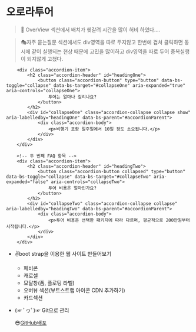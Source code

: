 # 오로라투어

> 🎃 OverView 섹션에서 배치가 헷갈려 시간을 많이 허비 하였다....

> 🎭자주 묻는질문 섹션에서도 div영역을 따로 두지않고 한번에 겹쳐 클릭하면 동시에 같이 실행되는 현상 때문에 고민을 많이하고 div영역을 따로 두어 중복실행이 되지않게 고쳤다.
>
>    <!-- 첫 번째 FAQ 항목 -->

        <div class="accordion-item">
            <h2 class="accordion-header" id="headingOne">
                <button class="accordion-button" type="button" data-bs-toggle="collapse" data-bs-target="#collapseOne" aria-expanded="true" aria-controls="collapseOne">
                    투어는 얼마나 걸리나요?
                </button>
            </h2>
            <div id="collapseOne" class="accordion-collapse collapse show" aria-labelledby="headingOne" data-bs-parent="#accordionParent">
                <div class="accordion-body">
                    <p>비행기 포함 일주일에서 10일 정도 소요됩니다.</p>
                </div>
            </div>
        </div>

        <!-- 두 번째 FAQ 항목 -->
        <div class="accordion-item">
            <h2 class="accordion-header" id="headingTwo">
                <button class="accordion-button collapsed" type="button" data-bs-toggle="collapse" data-bs-target="#collapseTwo" aria-expanded="false" aria-controls="collapseTwo">
                    투어 비용은 얼마인가요?
                </button>
            </h2>
            <div id="collapseTwo" class="accordion-collapse collapse" aria-labelledby="headingTwo" data-bs-parent="#accordionParent">
                <div class="accordion-body">
                    <p>투어 비용은 선택한 패키지에 따라 다르며, 평균적으로 200만원부터 시작됩니다.</p>
                </div>
            </div>
        </div>

- ✌boot strap을 이용한 웹 사이트 만들어보기

  - 페비콘
  - 캐로셀
  - 모달창(폼, 플로팅 라벨)
  - 오버뷰 섹션(부트스트랩
    아이콘 CDN 추가하기)
  - 카드섹션

- (☞ ﾟヮﾟ)☞ Git으로 관리

  😎[GitHub배포](https://github.com/KIMJUNGRYUN/BS5-Tour.git)

